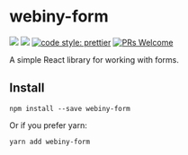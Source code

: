 # webiny-form
[![](https://img.shields.io/npm/dw/webiny-form.svg)](https://www.npmjs.com/package/webiny-form) 
[![](https://img.shields.io/npm/v/webiny-form.svg)](https://www.npmjs.com/package/webiny-form)
[![code style: prettier](https://img.shields.io/badge/code_style-prettier-ff69b4.svg?style=flat-square)](https://github.com/prettier/prettier)
[![PRs Welcome](https://img.shields.io/badge/PRs-welcome-brightgreen.svg?style=flat-square)](http://makeapullrequest.com)

A simple React library for working with forms.

## Install
```
npm install --save webiny-form
```

Or if you prefer yarn: 
```
yarn add webiny-form
```